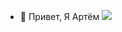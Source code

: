 - 👋 Привет, Я Артём
![](https://leetcard.jacoblin.cool/lapor?ext=contest)

<!---
ARtiDPA/ARtiDPA is a ✨ special ✨ repository because its `README.md` (this file) appears on your GitHub profile.
You can click the Preview link to take a look at your changes.
--->
